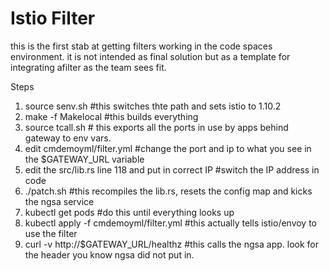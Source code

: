 # Istio Filter

this is the first stab at getting filters working in the code spaces environment. it is not intended as final solution but as a template for integrating afilter as the team sees fit.




Steps 


1) source senv.sh  #this switches thte path and sets istio to 1.10.2
2) make -f Makelocal #this builds everything 
3) source tcall.sh # this exports all the ports in use by apps behind gateway to env vars.
4) edit cmdemoyml/filter.yml #change the port and ip to what you see in the $GATEWAY_URL variable
5) edit the src/lib.rs line 118 and put in correct IP #switch the IP address in code
6) ./patch.sh  #this recompiles the lib.rs, resets the config map and kicks the ngsa service
7) kubectl get pods #do this until everything looks up
8) kubectl apply -f cmdemoyml/filter.yml  #this actually tells istio/envoy to use the filter 
9) curl -v http://$GATEWAY_URL/healthz #this calls the ngsa app. look for the header you know ngsa did not put in.
